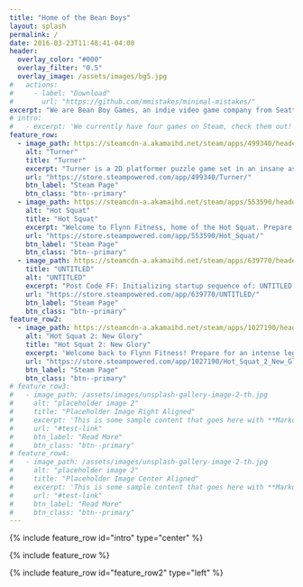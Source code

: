 ```yaml
---
title: "Home of the Bean Boys"
layout: splash
permalink: /
date: 2016-03-23T11:48:41-04:00
header:
  overlay_color: "#000"
  overlay_filter: "0.5"
  overlay_image: /assets/images/bg5.jpg
#   actions:
#     - label: "Download"
#       url: "https://github.com/mmistakes/minimal-mistakes/"
excerpt: "We are Bean Boy Games, an indie video game company from Seattle, WA, USA."
# intro: 
#   - excerpt: 'We currently have four games on Steam, check them out!'
feature_row:
  - image_path: https://steamcdn-a.akamaihd.net/steam/apps/499340/header.jpg?t=1567643134
    alt: "Turner"
    title: "Turner"
    excerpt: "Turner is a 2D platformer puzzle game set in an insane asylum where you take the role of Turner, a man with a troubled past and an unstable state of mind. Complete over 500 levels by rotating the world around you."
    url: "https://store.steampowered.com/app/499340/Turner/"
    btn_label: "Steam Page"
    btn_class: "btn--primary"
  - image_path: https://steamcdn-a.akamaihd.net/steam/apps/553590/header.jpg?t=1575066124
    alt: "Hot Squat"
    title: "Hot Squat"
    excerpt: "Welcome to Flynn Fitness, home of the Hot Squat. Prepare to undergo a rigorous test to do as many squats as you possibly can. Compete against your friends, yourself, and the world to get the highest squat count."
    url: "https://store.steampowered.com/app/553590/Hot_Squat/"
    btn_label: "Steam Page"
    btn_class: "btn--primary"
  - image_path: https://steamcdn-a.akamaihd.net/steam/apps/639770/header.jpg?t=1568750540
    title: "UNTITLED"
    alt: "UNTITLED"
    excerpt: "Post Code FF: Initializing startup sequence of: UNTITLED. Puzzle course loading… Logic test loading… Discovery test loading… Loading complete. Please contact local administrator to begin the training course."
    url: "https://store.steampowered.com/app/639770/UNTITLED/"
    btn_label: "Steam Page"
    btn_class: "btn--primary"
feature_row2:
  - image_path: https://steamcdn-a.akamaihd.net/steam/apps/1027190/header.jpg?t=1575066059
    alt: "Hot Squat 2: New Glory"
    title: "Hot Squat 2: New Glory"
    excerpt: 'Welcome back to Flynn Fitness! Prepare for an intense leg workout with this overhauled squatting experience. Compete to do as many squats as you can, create your own custom workout routines, unlock flashy cosmetic items, try out a brand new exercise, and more...all while supporting charity! '
    url: "https://store.steampowered.com/app/1027190/Hot_Squat_2_New_Glory/"
    btn_label: "Steam Page"
    btn_class: "btn--primary"
# feature_row3:
#   - image_path: /assets/images/unsplash-gallery-image-2-th.jpg
#     alt: "placeholder image 2"
#     title: "Placeholder Image Right Aligned"
#     excerpt: 'This is some sample content that goes here with **Markdown** formatting. Right aligned with `type="right"`'
#     url: "#test-link"
#     btn_label: "Read More"
#     btn_class: "btn--primary"
# feature_row4:
#   - image_path: /assets/images/unsplash-gallery-image-2-th.jpg
#     alt: "placeholder image 2"
#     title: "Placeholder Image Center Aligned"
#     excerpt: 'This is some sample content that goes here with **Markdown** formatting. Centered with `type="center"`'
#     url: "#test-link"
#     btn_label: "Read More"
#     btn_class: "btn--primary"
---
```


{% include feature_row id="intro" type="center" %}

{% include feature_row %}

{% include feature_row id="feature_row2" type="left" %}

<!-- {% include feature_row id="feature_row3" type="right" %}

{% include feature_row id="feature_row4" type="center" %} -->